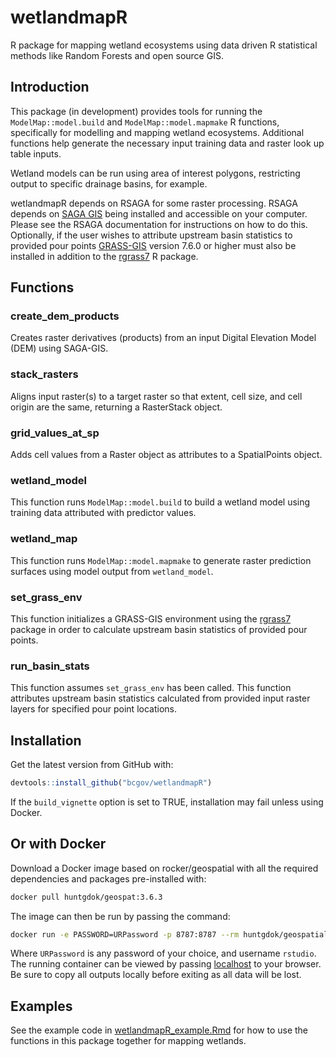 # wetlandmapR
R package for mapping wetland ecosystems using data driven R statistical methods like Random Forests and open source GIS.

## Introduction
This package (in development) provides tools for running the `ModelMap::model.build` and `ModelMap::model.mapmake` R functions, specifically for modelling and mapping wetland ecosystems. Additional functions help generate the necessary input training data and raster look up table inputs.

Wetland models can be run using area of interest polygons, restricting output to specific drainage basins, for example.

wetlandmapR depends on RSAGA for some raster processing. RSAGA depends on [SAGA GIS](http://www.saga-gis.org/en/index.html) being installed and accessible on your computer. Please see the RSAGA documentation for instructions on how to do this. Optionally, if the user wishes to attribute upstream basin statistics to provided pour points [GRASS-GIS](https://grass.osgeo.org/) version 7.6.0 or higher must also be installed in addition to the [rgrass7](https://cran.r-project.org/web/packages/rgrass7/index.html) R package. 

## Functions
### create_dem_products
Creates raster derivatives (products) from an input Digital Elevation Model (DEM) using SAGA-GIS.

### stack_rasters
Aligns input raster(s) to a target raster so that extent, cell size, and cell origin are the same, returning a RasterStack object.

### grid_values_at_sp
Adds cell values from a Raster object as attributes to a SpatialPoints object.

### wetland_model
This function runs `ModelMap::model.build` to build a wetland model using training data attributed with predictor values.

### wetland_map
This function runs `ModelMap::model.mapmake` to generate raster prediction surfaces using model output from `wetland_model`.

### set_grass_env
This function initializes a GRASS-GIS environment using the [rgrass7](https://cran.r-project.org/web/packages/rgrass7/index.html) package in order to calculate upstream basin statistics of provided pour points.

### run_basin_stats
This function assumes `set_grass_env` has been called. This function attributes upstream basin statistics calculated from provided input raster layers for specified pour point locations. 

## Installation
Get the latest version from GitHub with:
```r
devtools::install_github("bcgov/wetlandmapR")
```
If the `build_vignette` option is set to TRUE, installation may fail unless using Docker. 

## Or with Docker 
Download a Docker image based on rocker/geospatial with all the required dependencies and packages pre-installed with:
```bash
docker pull huntgdok/geospat:3.6.3
```
The image can then be run by passing the command:
```bash
docker run -e PASSWORD=URPassword -p 8787:8787 --rm huntgdok/geospatial:3.6.3 
``` 
Where `URPassword` is any password of your choice, and username `rstudio`. The running container can be viewed by passing [localhost](http://localhost:8787/) to your browser. Be sure to copy all outputs locally before exiting as all data will be lost.  

## Examples
See the example code in [wetlandmapR_example.Rmd]( https://github.com/HunterGleason/wetlandmapR/blob/hg_wetlandmapR/vignettes/wetlandmapR_example.Rmd) for how to use the functions in this package together for mapping wetlands.
